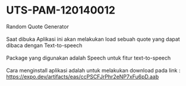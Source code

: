 # UTS-PAM-120140012
Random Quote Generator
<br />
<br />
Saat dibuka Aplikasi ini akan melakukan load sebuah quote yang dapat dibaca dengan Text-to-speech
<br />
<br />
Package yang digunakan adalah Speech untuk fitur text-to-speech
<br />
<br />
Cara menginstall aplikasi adalah untuk melakukan download pada link : https://expo.dev/artifacts/eas/ccPSCFJrPhr2eNP7xFu6pD.aab
